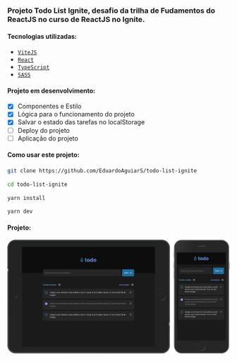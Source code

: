 ### Projeto Todo List Ignite, desafio da trilha de Fudamentos do ReactJS no curso de ReactJS no Ignite.

#### Tecnologias utilizadas:

- [`ViteJS`](https://vitejs.dev/)
- [`React`](https://reactjs.org)
- [`TypeScript`](https://www.typescriptlang.org/)
- [`SASS`](https://sass-lang.com/)

#### Projeto em desenvolvimento:

- [x] Componentes e Estilo
- [x] Lógica para o funcionamento do projeto
- [x] Salvar o estado das tarefas no localStorage
- [ ] Deploy do projeto
- [ ] Aplicação do projeto

#### Como usar este projeto:

```bash
git clone https://github.com/EduardoAguiarS/todo-list-ignite
```

```bash
cd todo-list-ignite
```

```bash
yarn install
```

```bash
yarn dev
```

#### Projeto:

![img](./public/readme/aplication.png)
